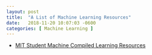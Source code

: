 ```yaml
---
layout: post
title:  "A List of Machine Learning Resources"
date:   2018-11-20 10:07:03 -0600
categories: [ Machine Learning ]
---
```

* [MIT Student Machine Compiled Learning Resources](https://sgfin.github.io/learning-resources/)
